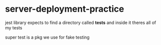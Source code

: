 # server-deployment-practice

jest library expects to find a directory called __tests__ and inside it theres all of my tests

super test is a pkg we use for fake testing 